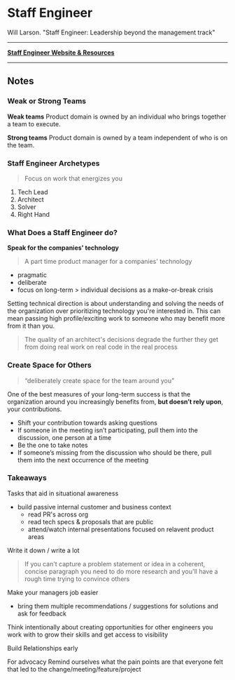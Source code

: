 # Staff Engineer

Will Larson. "Staff Engineer: Leadership beyond the management track"

---

**[Staff Engineer Website & Resources](https://staffeng.com/book/)**

---

## Notes

### Weak or Strong Teams

**Weak teams**
Product domain is owned by an individual who brings together a team to execute.

**Strong teams**
Product domain is owned by a team independent of who is on the team.

### Staff Engineer Archetypes

> Focus on work that energizes you

1. Tech Lead
1. Architect
1. Solver
1. Right Hand

### What Does a Staff Engineer do?

**Speak for the companies' technology**

> A part time product manager for a companies' technology

- pragmatic
- deliberate
- focus on long-term > individual decisions as a make-or-break crisis

Setting technical direction is about understanding and solving the needs of the organization over prioritizing technology you're interested in. This can mean passing high profile/exciting work to someone who may benefit more from it than you.

> The quality of an architect's decisions degrade the further they get from doing real work on real code in the real process

### Create Space for Others

> “deliberately create space for the team around you”

One of the best measures of your long-term success is that the organization around you increasingly benefits from, **but doesn’t rely upon**, your contributions.

- Shift your contribution towards asking questions
- If someone in the meeting isn’t participating, pull them into the discussion, one person at a time
- Be the one to take notes
- If someone’s missing from the discussion who should be there, pull them into the next occurrence of the meeting


### Takeaways

Tasks that aid in situational awareness
- build passive internal customer and business context
  - read PR's across org
  - read tech specs & proposals that are public
  - attend/watch internal presentations focused on relavent product areas 

Write it down / write a lot
> If you can't capture a problem statement or idea in a coherent, concise paragraph you need to do more research and you'll have a rough time trying to convince others

Make your managers job easier
- bring them multiple recommendations / suggestions for solutions and ask for feedback

Think intentionally about creating opportunities for other engineers you work with to grow their skills and get access to visibility

Build Relationships early

For advocacy Remind ourselves what the pain points are that everyone felt that led to the change/meeting/feature/project
